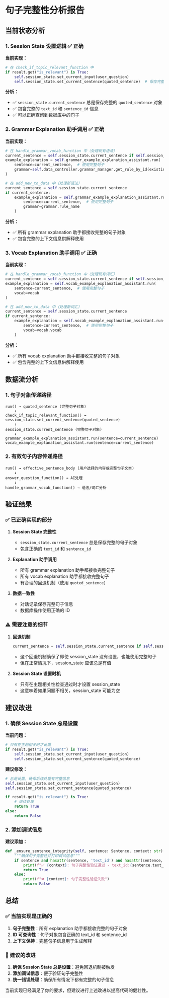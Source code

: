 # 句子完整性分析报告

## 当前状态分析

### 1. Session State 设置逻辑 ✅ **正确**

**当前实现：**
```python
# 在 check_if_topic_relevant_function 中
if result.get("is_relevant") is True:
    self.session_state.set_current_input(user_question)
    self.session_state.set_current_sentence(quoted_sentence)  # 保存完整句子
```

**分析：**
- ✅ `session_state.current_sentence` 总是保存完整的 `quoted_sentence` 对象
- ✅ 包含完整的 `text_id` 和 `sentence_id` 信息
- ✅ 可以正确查询到数据库中的句子

### 2. Grammar Explanation 助手调用 ✅ **正确**

**当前实现：**
```python
# 在 handle_grammar_vocab_function 中（处理现有语法）
current_sentence = self.session_state.current_sentence if self.session_state.current_sentence else quoted_sentence
example_explanation = self.grammar_example_explanation_assistant.run(
    sentence=current_sentence,  # 使用完整句子
    grammar=self.data_controller.grammar_manager.get_rule_by_id(existing_rule_id).name
)

# 在 add_new_to_data 中（处理新语法）
current_sentence = self.session_state.current_sentence
if current_sentence:
    example_explanation = self.grammar_example_explanation_assistant.run(
        sentence=current_sentence,  # 使用完整句子
        grammar=grammar.rule_name
    )
```

**分析：**
- ✅ 所有 grammar explanation 助手都接收完整的句子对象
- ✅ 包含完整的上下文信息供解释使用

### 3. Vocab Explanation 助手调用 ✅ **正确**

**当前实现：**
```python
# 在 handle_grammar_vocab_function 中（处理现有词汇）
current_sentence = self.session_state.current_sentence if self.session_state.current_sentence else quoted_sentence
example_explanation = self.vocab_example_explanation_assistant.run(
    sentence=current_sentence,  # 使用完整句子
    vocab=vocab
)

# 在 add_new_to_data 中（处理新词汇）
current_sentence = self.session_state.current_sentence
if current_sentence:
    example_explanation = self.vocab_example_explanation_assistant.run(
        sentence=current_sentence,  # 使用完整句子
        vocab=vocab.vocab
    )
```

**分析：**
- ✅ 所有 vocab explanation 助手都接收完整的句子对象
- ✅ 包含完整的上下文信息供解释使用

## 数据流分析

### 1. 句子对象传递路径
```
run() → quoted_sentence (完整句子对象)
    ↓
check_if_topic_relevant_function() → session_state.set_current_sentence(quoted_sentence)
    ↓
session_state.current_sentence (完整句子对象)
    ↓
grammar_example_explanation_assistant.run(sentence=current_sentence)
vocab_example_explanation_assistant.run(sentence=current_sentence)
```

### 2. 有效句子内容传递路径
```
run() → effective_sentence_body (用户选择的内容或完整句子文本)
    ↓
answer_question_function() → AI处理
    ↓
handle_grammar_vocab_function() → 语法/词汇分析
```

## 验证结果

### ✅ 已正确实现的部分

1. **Session State 完整性**
   - `session_state.current_sentence` 总是保存完整的句子对象
   - 包含正确的 `text_id` 和 `sentence_id`

2. **Explanation 助手调用**
   - 所有 grammar explanation 助手都接收完整句子
   - 所有 vocab explanation 助手都接收完整句子
   - 有合理的回退机制（使用 `quoted_sentence`）

3. **数据一致性**
   - 对话记录保存完整句子信息
   - 数据库操作使用正确的 ID

### ⚠️ 需要注意的细节

1. **回退机制**
   ```python
   current_sentence = self.session_state.current_sentence if self.session_state.current_sentence else quoted_sentence
   ```
   - 这个回退机制确保了即使 session_state 没有设置，也能使用完整句子
   - 但在正常情况下，session_state 应该总是有值

2. **Session State 设置时机**
   - 只有在主题相关性检查通过时才设置 session_state
   - 这意味着如果问题不相关，session_state 可能为空

## 建议改进

### 1. 确保 Session State 总是设置

**当前问题：**
```python
# 只有在主题相关时才设置
if result.get("is_relevant") is True:
    self.session_state.set_current_input(user_question)
    self.session_state.set_current_sentence(quoted_sentence)
```

**建议修改：**
```python
# 总是设置，确保后续处理有完整信息
self.session_state.set_current_input(user_question)
self.session_state.set_current_sentence(quoted_sentence)

if result.get("is_relevant") is True:
    # 继续处理
    return True
else:
    return False
```

### 2. 添加调试信息

**建议添加：**
```python
def _ensure_sentence_integrity(self, sentence: Sentence, context: str):
    """确保句子完整性并打印调试信息"""
    if sentence and hasattr(sentence, 'text_id') and hasattr(sentence, 'sentence_id'):
        print(f"✅ {context}: 句子完整性验证通过 - text_id:{sentence.text_id}, sentence_id:{sentence.sentence_id}")
        return True
    else:
        print(f"❌ {context}: 句子完整性验证失败")
        return False
```

## 总结

### ✅ 当前实现是正确的

1. **句子完整性**：所有 explanation 助手都接收完整的句子对象
2. **ID 可查询性**：句子对象包含正确的 text_id 和 sentence_id
3. **上下文保持**：完整句子信息用于生成解释

### 🎯 建议的改进

1. **确保 Session State 总是设置**：避免回退机制被触发
2. **添加调试信息**：便于验证句子完整性
3. **统一错误处理**：确保所有情况下都有完整的句子信息

当前实现已经满足了你的要求，但建议进行上述改进以提高代码的健壮性。 
